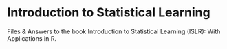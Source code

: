 # Introduction to Statistical Learning

Files & Answers to the book Introduction to Statistical Learning (ISLR): With Applications in R.